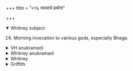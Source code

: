+++
title = "०१६ स्वस्तये प्रार्थना"

+++
<details open><summary>Whitney subject</summary>

16. Morning invocation to various gods, especially Bhaga.
</details>


<details><summary>VH anukramaṇī</summary>

स्वस्तये प्रार्थना।  
१-७ अथर्वा। १ अग्निः, इन्द्रः, मित्रावरुणौ, अश्विनौ, भगः, पूषा, ब्रह्मणस्पतिः, सोमः, रुद्रः, २-३ ५ भगः, आदित्यः, ४ इन्द्रः, ६ दधिक्रवा, अश्वाः, ७ उषाः। त्रिष्टुप्, १ आर्षी जगती, ४ भुरिक् पङ्क्तिः।
</details>

<details><summary>Whitney anukramaṇī</summary>

[Atharvan.—saptarcam. prātaḥsūktam. bārhaspatyam uta bahudevatyam. trāiṣṭubham: 1. ārṣī jagatī; 4. bhurikpan̄kti.]
</details>



<details><summary>Whitney</summary>

### Comment
Found in Pāipp. iv., with very few variants. It is a RV. hymn (vii. 41), repeated also in VS. (xxxiv. 34-40) and TB. (ii. 8. 979) ⌊and MP. i. 14. 1-7, in the same order as here⌋. It is used by Kāuś. ⌊with hymns vi. 69 and ix. 1⌋, in the rite for generation of wisdom (10. 24), to accompany washing the face on arising from sleep; also in certain ceremonies for "splendor" (varcas: 12. 15; 13. 6), with hymns vi. 69 and ix. 1; and it is reckoned to the varcasya gaṇas (12. 10, note; 13. 1, note). In Vāit. (5. 17), vs. 6 accompanies, in the agnyādheya, the horse's setting his foot on the boundary; and its latter half, an oblation in the cāturmasya sacrifice ⌊Vāit. 8. 14⌋.


### Translations
Translated: as RV. hymn, by Grassmann, i. 336, and by Ludwig, no. 92; as AV. hymn, by Weber, xvii. 251; Griffith, i. 104.—Cf. Winternitz, Hochzeitsrituell, p. 97, and notes.
</details>

<details><summary>Griffith</summary>

A Rishi's morning prayer
</details>
